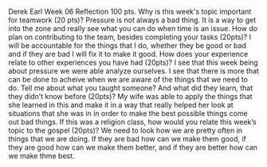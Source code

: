 Derek Earl Week 06 Reflection 100 pts.
Why is this week's topic important for teamwork (20 pts)?  Pressure is not always a bad thing.  It is a way to get into the zone and really see what you can do when time is an issue.
How do plan on contributing to the team, besides completing your tasks (20pts)?  I will be accountable for the things that I do, whether they be good or bad and if they are bad I will fix it to make it good.
How does your experience relate to other experiences you have had (20pts)?  I see that this week being about pressure we were able analyze ourselves.  I see that there is more that can be done to acheive when we are aware of the things that we need to do.
Tell me about what you taught someone? And what did they learn, that they didn’t know before (20pts)?  My wife was able to apply the things that she learned in this and make it in a way that really helped her look at situations that she was in in order to make the best possible things come out bad things.
If this was a religion class, how would you relate this week’s topic to the gospel (20pts)?  We need to look how we are pretty often in things that we are doing.  If they are bad how can we make them good, if they are good how can we make them better, and if they are better how can we make thme best.

